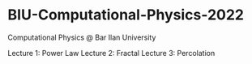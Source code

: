 # BIU-Computational-Physics-2022
Computational Physics @ Bar Ilan University

Lecture 1: Power Law
Lecture 2: Fractal
Lecture 3: Percolation
